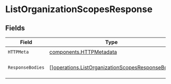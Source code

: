 # ListOrganizationScopesResponse


## Fields

| Field                                                                                                            | Type                                                                                                             | Required                                                                                                         | Description                                                                                                      |
| ---------------------------------------------------------------------------------------------------------------- | ---------------------------------------------------------------------------------------------------------------- | ---------------------------------------------------------------------------------------------------------------- | ---------------------------------------------------------------------------------------------------------------- |
| `HTTPMeta`                                                                                                       | [components.HTTPMetadata](../../models/components/httpmetadata.md)                                               | :heavy_check_mark:                                                                                               | N/A                                                                                                              |
| `ResponseBodies`                                                                                                 | [][operations.ListOrganizationScopesResponseBody](../../models/operations/listorganizationscopesresponsebody.md) | :heavy_minus_sign:                                                                                               | A list of organization scopes.                                                                                   |
